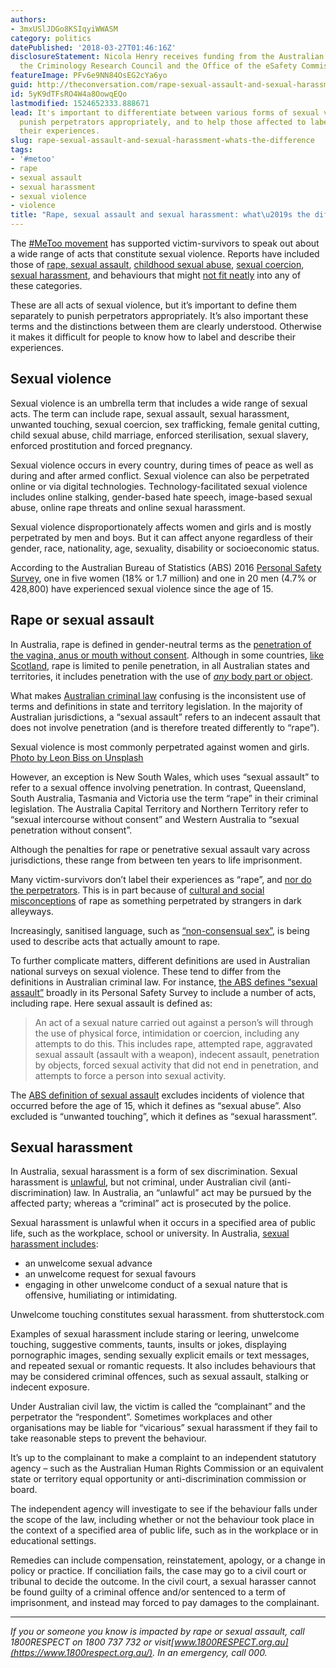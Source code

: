 ```yaml
---
authors:
- 3mxUSlJDGo8KSIqyiWWASM
category: politics
datePublished: '2018-03-27T01:46:16Z'
disclosureStatement: Nicola Henry receives funding from the Australian Research Council,
  the Criminology Research Council and the Office of the eSafety Commissioner.
featureImage: PFv6e9NN84OsEG2cYa6yo
guid: http://theconversation.com/rape-sexual-assault-and-sexual-harassment-whats-the-difference-93411
id: 5yK9dTFsRO4W4a8OowqEQo
lastmodified: 1524652333.888671
lead: It's important to differentiate between various forms of sexual violence to
  punish perpetrators appropriately, and to help those affected to label and describe
  their experiences.
slug: rape-sexual-assault-and-sexual-harassment-whats-the-difference
tags:
- '#metoo'
- rape
- sexual assault
- sexual harassment
- sexual violence
- violence
title: "Rape, sexual assault and sexual harassment: what\u2019s the difference?"
---
```

The [#MeToo movement](http://www.chicagotribune.com/lifestyles/ct-me-too-timeline-20171208-htmlstory.html) has supported victim-survivors to speak out about a wide range of acts that constitute sexual violence. Reports have included those of [rape, sexual assault](https://www.sbs.com.au/news/insight/tvepisode/rape-trial), [childhood sexual abuse](https://www.childabuseroyalcommission.gov.au/), [sexual coercion](https://www.smh.com.au/opinion/aziz-ansari-allegations-show-societys-definition-of-normal-sexual-behaviour-is-harmful-and-damaging-20180117-h0jnhi.html), [sexual harassment](https://www.theguardian.com/australia-news/2018/mar/13/robert-doyle-sexually-harassed-two-women-independent-investigation-finds), and behaviours that might [not fit neatly](https://www.theage.com.au/lifestyle/thats-not-sexual-harassment-is-it-the-untold-stories-of-abuse-20180131-h0r2z1.html) into any of these categories.

These are all acts of sexual violence, but it’s important to define them separately to punish perpetrators appropriately. It’s also important these terms and the distinctions between them are clearly understood. Otherwise it makes it difficult for people to know how to label and describe their experiences.


## Sexual violence

Sexual violence is an umbrella term that includes a wide range of sexual acts. The term can include rape, sexual assault, sexual harassment, unwanted touching, sexual coercion, sex trafficking, female genital cutting, child sexual abuse, child marriage, enforced sterilisation, sexual slavery, enforced prostitution and forced pregnancy. 

Sexual violence occurs in every country, during times of peace as well as during and after armed conflict. Sexual violence can also be perpetrated online or via digital technologies. Technology-facilitated sexual violence includes online stalking, gender-based hate speech, image-based sexual abuse, online rape threats and online sexual harassment. 


Sexual violence disproportionately affects women and girls and is mostly perpetrated by men and boys. But it can affect anyone regardless of their gender, race, nationality, age, sexuality, disability or socioeconomic status. 

According to the Australian Bureau of Statistics (ABS) 2016 [Personal Safety Survey](http://www.abs.gov.au/ausstats/abs@.nsf/mf/4906.0), one in five women (18% or 1.7 million) and one in 20 men (4.7% or 428,800) have experienced sexual violence since the age of 15. 

## Rape or sexual assault

In Australia, rape is defined in gender-neutral terms as the [penetration of the vagina, anus or mouth without consent](https://aifs.gov.au/sites/default/files/publication-documents/rs1appendix.pdf). Although in some countries, [like Scotland](https://www.rapecrisisscotland.org.uk/help-facts/), rape is limited to penile penetration, in all Australian states and territories, it includes penetration with the use of [_any_ body part or object](https://aifs.gov.au/sites/default/files/publication-documents/rs1appendix.pdf).

What makes [Australian criminal law](https://aifs.gov.au/sites/default/files/publication-documents/rs1appendix.pdf) confusing is the inconsistent use of terms and definitions in state and territory legislation. In the majority of Australian jurisdictions, a “sexual assault” refers to an indecent assault that does not involve penetration (and is therefore treated differently to “rape”).

[](https://images.theconversation.com/files/211280/original/file-20180321-80615-wtfczf.jpg?ixlib=rb-1.1.0&q=45&auto=format&w=1000&fit=clip) Sexual violence is most commonly perpetrated against women and girls. [Photo by Leon Biss on Unsplash](https://unsplash.com/photos/FjAD28N8-IQ)

However, an exception is New South Wales, which uses “sexual assault” to refer to a sexual offence involving penetration. In contrast, Queensland, South Australia, Tasmania and Victoria use the term “rape” in their criminal legislation. The Australia Capital Territory and Northern Territory refer to “sexual intercourse without consent” and Western Australia to “sexual penetration without consent”. 

Although the penalties for rape or penetrative sexual assault vary across jurisdictions, these range from between ten years to life imprisonment. 

Many victim-survivors don’t label their experiences as “rape”, and [nor do the perpetrators](https://www.nytimes.com/2017/10/30/health/men-rape-sexual-assault.html). This is in part because of [cultural and social misconceptions](https://www.theage.com.au/national/victoria/the-myths-and-misconceptions-of-sex-crimes-20170914-gyh7th.html) of rape as something perpetrated by strangers in dark alleyways. 


Increasingly, sanitised language, such as [“non-consensual sex”](https://www.theguardian.com/commentisfree/2014/apr/24/rape-game-of-thrones), is being used to describe acts that actually amount to rape.

To further complicate matters, different definitions are used in Australian national surveys on sexual violence. These tend to differ from the definitions in Australian criminal law. For instance, [the ABS defines “sexual assault”](http://www.abs.gov.au/ausstats/abs@.nsf/Lookup/4906.0Chapter5002012) broadly in its Personal Safety Survey to include a number of acts, including rape. Here sexual assault is defined as: 

> An act of a sexual nature carried out against a person’s will through the use of physical force, intimidation or coercion, including any attempts to do this. This includes rape, attempted rape, aggravated sexual assault (assault with a weapon), indecent assault, penetration by objects, forced sexual activity that did not end in penetration, and attempts to force a person into sexual activity.

The [ABS definition of sexual assault](http://www.abs.gov.au/ausstats/abs@.nsf/Lookup/4906.0Chapter5002012) excludes incidents of violence that occurred before the age of 15, which it defines as “sexual abuse”. Also excluded is “unwanted touching”, which it defines as “sexual harassment”.

## Sexual harassment

In Australia, sexual harassment is a form of sex discrimination. Sexual harassment is [unlawful](http://www.abc.net.au/news/2014-04-30/alan-tudge-incorrect-on-racial-disrcimination-act/5378960), but not criminal, under Australian civil (anti-discrimination) law. In Australia, an “unlawful” act may be pursued by the affected party; whereas a “criminal” act is prosecuted by the police.

Sexual harassment is unlawful when it occurs in a specified area of public life, such as the workplace, school or university. In Australia, [sexual harassment includes](https://www.humanrights.gov.au/complaints/complaint-guides/what-you-can-complain-about/complaints-under-sex-discrimination-act):

  * an unwelcome sexual advance
  * an unwelcome request for sexual favours
  * engaging in other unwelcome conduct of a sexual nature that is offensive, humiliating or intimidating. 

[](https://images.theconversation.com/files/211283/original/file-20180321-80634-xgzufh.jpg?ixlib=rb-1.1.0&q=45&auto=format&w=1000&fit=clip) Unwelcome touching constitutes sexual harassment. from shutterstock.com

Examples of sexual harassment include staring or leering, unwelcome touching, suggestive comments, taunts, insults or jokes, displaying pornographic images, sending sexually explicit emails or text messages, and repeated sexual or romantic requests. It also includes behaviours that may be considered criminal offences, such as sexual assault, stalking or indecent exposure.

Under Australian civil law, the victim is called the “complainant” and the perpetrator the “respondent”. Sometimes workplaces and other organisations may be liable for “vicarious” sexual harassment if they fail to take reasonable steps to prevent the behaviour.


It’s up to the complainant to make a complaint to an independent statutory agency – such as the Australian Human Rights Commission or an equivalent state or territory equal opportunity or anti-discrimination commission or board. 

The independent agency will investigate to see if the behaviour falls under the scope of the law, including whether or not the behaviour took place in the context of a specified area of public life, such as in the workplace or in educational settings. 

Remedies can include compensation, reinstatement, apology, or a change in policy or practice. If conciliation fails, the case may go to a civil court or tribunal to decide the outcome. In the civil court, a sexual harasser cannot be found guilty of a criminal offence and/or sentenced to a term of imprisonment, and instead may forced to pay damages to the complainant. 

* * *

_If you or someone you know is impacted by rape or sexual assault, call 1800RESPECT on 1800 737 732 or visit[www.1800RESPECT.org.au](https://www.1800respect.org.au/). In an emergency, call 000._